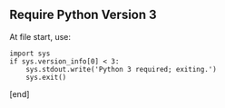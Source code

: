 ## Require Python Version 3

At file start, use:

    import sys
    if sys.version_info[0] < 3:
        sys.stdout.write('Python 3 required; exiting.')
        sys.exit()

[end]
